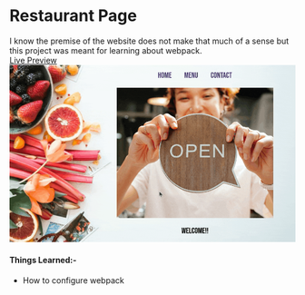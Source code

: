 # Restaurant Page

I know the premise of the website does not make that much of a sense but this project was meant for learning about webpack.<br>
[Live Preview](https://ash-ishsharma.github.io/restaurant-page/dist/)
![Output Image](https://raw.githubusercontent.com/im-ashish00/restaurant-page/main/src/img/output.gif)

#### Things Learned:-

- How to configure webpack
